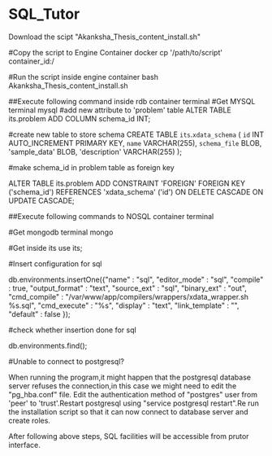 # SQL_Tutor
Download the scipt "Akanksha_Thesis_content_install.sh"

#Copy the script to Engine Container
docker cp '/path/to/script' container_id:/

#Run the script inside engine container
bash Akanksha_Thesis_content_install.sh

##Execute following command inside rdb container terminal
#Get MYSQL terminal
mysql
#add new attribute to 'problem' table
ALTER TABLE its.problem
ADD COLUMN schema_id INT;

#create new table to store schema
CREATE TABLE `its`.`xdata_schema` (
  `id` INT AUTO_INCREMENT PRIMARY KEY,
  `name` VARCHAR(255),
  `schema_file` BLOB,
  'sample_data' BLOB,
  'description' VARCHAR(255)
);

#make schema_id in problem table as foreign key

ALTER TABLE its.problem
ADD CONSTRAINT 'FOREIGN'
FOREIGN KEY ('schema_id')
REFERENCES 'xdata_schema' ('id')
ON DELETE CASCADE
ON UPDATE CASCADE;


##Execute following commands to NOSQL container terminal

#Get mongodb terminal
mongo

#Get inside its 
use its;

#Insert configuration for sql

db.environments.insertOne({"name" : "sql", "editor_mode" : "sql", "compile" : true, "output_format" : "text", "source_ext" : "sql", "binary_ext" : "out", "cmd_compile" : "/var/www/app/compilers/wrappers/xdata_wrapper.sh %s.sql", "cmd_execute" : "%s", "display" : "text", "link_template" : "", "default" : false });

#check whether insertion done for sql

db.environments.find();

#Unable to connect to postgresql?

When running the program,it might happen that the postgresql database server refuses the connection,in this case we might need to edit the "pg_hba.conf" file. Edit the authentication method of
"postgres" user  from 'peer' to 'trust'.Restart postgresql using "service postgresql restart".Re run the installation script so that it can now connect to database server and create roles.

After following above steps, SQL facilities will be accessible from prutor interface.

